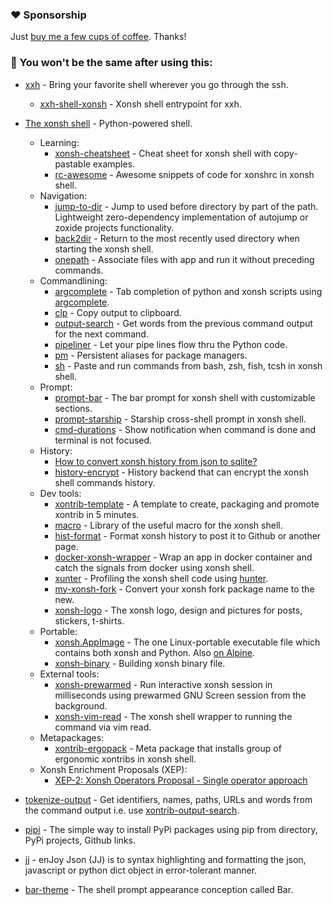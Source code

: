   ### ❤️ Sponsorship

Just [buy me a few cups of coffee](https://www.buymeacoffee.com/xxh). Thanks!

### 🚀 You won't be the same after using this:

* [xxh](https://github.com/xxh/xxh) - Bring your favorite shell wherever you go through the ssh.
  
  * [xxh-shell-xonsh](https://github.com/xxh/xxh-shell-xonsh) - Xonsh shell entrypoint for xxh.

* [The xonsh shell](https://xon.sh/) - Python-powered shell.

  * Learning:
    * [xonsh-cheatsheet](https://github.com/anki-code/xonsh-cheatsheet) - Cheat sheet for xonsh shell with copy-pastable examples. 
    * [rc-awesome](https://github.com/anki-code/xontrib-rc-awesome) - Awesome snippets of code for xonshrc in xonsh shell. 
  * Navigation:
    * [jump-to-dir](https://github.com/anki-code/xontrib-jump-to-dir) - Jump to used before directory by part of the path. Lightweight zero-dependency implementation of autojump or zoxide projects functionality. 
    * [back2dir](https://github.com/anki-code/xontrib-back2dir) - Return to the most recently used directory when starting the xonsh shell.
    * [onepath](https://github.com/anki-code/xontrib-onepath) - Associate files with app and run it without preceding commands.
  * Commandlining:
    * [argcomplete](https://github.com/anki-code/xontrib-argcomplete) - Tab completion of python and xonsh scripts using [argcomplete](https://github.com/kislyuk/argcomplete).
    * [clp](https://github.com/anki-code/xontrib-clp) - Copy output to clipboard.
    * [output-search](https://github.com/anki-code/xontrib-output-search) -  Get words from the previous command output for the next command.
    * [pipeliner](https://github.com/anki-code/xontrib-pipeliner) - Let your pipe lines flow thru the Python code.
    * [pm](https://github.com/anki-code/xontrib-pm) - Persistent aliases for package managers.
    * [sh](https://github.com/anki-code/xontrib-sh) - Paste and run commands from bash, zsh, fish, tcsh in xonsh shell.
  * Prompt:
    * [prompt-bar](https://github.com/anki-code/xontrib-prompt-bar) - The bar prompt for xonsh shell with customizable sections. 
    * [prompt-starship](https://github.com/anki-code/xontrib-prompt-starship) - Starship cross-shell prompt in xonsh shell. 
    * [cmd-durations](https://github.com/jnoortheen/xontrib-cmd-durations) - Show notification when command is done and terminal is not focused. 
  * History:
    * [How to convert xonsh history from json to sqlite?](https://github.com/xonsh/xonsh/discussions/4132)
    * [history-encrypt](https://github.com/anki-code/xontrib-history-encrypt) - History backend that can encrypt the xonsh shell commands history.
  * Dev tools:
    * [xontrib-template](https://github.com/xonsh/xontrib-template) - A template to create, packaging and promote xontrib in 5 minutes.
    * [macro](https://github.com/anki-code/xontrib-macro) - Library of the useful macro for the xonsh shell. 
    * [hist-format](https://github.com/anki-code/xontrib-hist-format) - Format xonsh history to post it to Github or another page.
    * [docker-xonsh-wrapper](https://github.com/anki-code/docker-xonsh-wrapper) - Wrap an app in docker container and catch the signals from docker using xonsh shell. 
    * [xunter](https://github.com/anki-code/xunter) - Profiling the xonsh shell code using [hunter](https://github.com/ionelmc/python-hunter).
    * [my-xonsh-fork](https://github.com/anki-code/my-xonsh-fork) - Convert your xonsh fork package name to the new.
    * [xonsh-logo](https://github.com/anki-code/xonsh-logo) - The xonsh logo, design and pictures for posts, stickers, t-shirts. 
  * Portable:
    * [xonsh.AppImage](https://xon.sh/appimage.html) - The one Linux-portable executable file which contains both xonsh and Python. Also [on Alpine](https://github.com/xonsh/xonsh/discussions/4158#discussioncomment-462032).
    * [xonsh-binary](https://github.com/anki-code/xonsh-binary) - Building xonsh binary file.
  * External tools:
    * [xonsh-prewarmed](https://github.com/anki-code/xonsh-prewarmed) - Run interactive xonsh session in milliseconds using prewarmed GNU Screen session from the background. 
    * [xonsh-vim-read](https://github.com/anki-code/xonsh-vim-read) - The xonsh shell wrapper to running the command via vim read.
  * Metapackages:
    * [xontrib-ergopack](https://github.com/anki-code/xontrib-ergopack) - Meta package that installs group of ergonomic xontribs in xonsh shell. 
  * Xonsh Enrichment Proposals (XEP):
    * [XEP-2: Xonsh Operators Proposal - Single operator approach](https://github.com/anki-code/xonsh-operators-proposal/blob/main/XEP-2.rst)

* [tokenize-output](https://github.com/anki-code/tokenize-output) - Get identifiers, names, paths, URLs and words from the command output i.e. use [xontrib-output-search](https://github.com/anki-code/xontrib-output-search).

* [pipi](https://github.com/anki-code/pipi) - The simple way to install PyPi packages using pip from directory, PyPi projects, Github links. 

* [jj](https://github.com/anki-code/jj) - enJoy Json (JJ) is to syntax highlighting and formatting the json, javascript or python dict object in error-tolerant manner. 

* [bar-theme](https://github.com/anki-code/bar-theme) - The shell prompt appearance conception called Bar.

